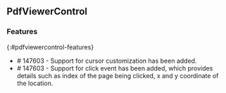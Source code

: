 ## PdfViewerControl


### Features
{:#pdfviewercontrol-features}

* \# 147603 - Support for cursor customization has been added.
* \# 147603 - Support for click event has been added, which provides details such as index of the page being clicked, x and y coordinate of the location.